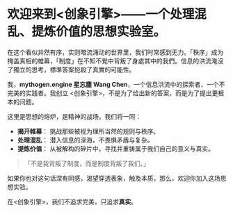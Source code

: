# 欢迎来到<创象引擎>——一个处理混乱、提炼价值的思想实验室。

在这个看似井然有序，实则暗流涌动的世界里，我们时常感到无力。「秩序」成为掩盖真相的帷幕，「制度」在不知不覺中背叛了身處其中的我們。信息的洪流淹沒了獨立的思考，標準答案扼殺了真實的可能性。

我，**mythogen.engine 星忘塵 Wang Chen**，一个信息洪流中的探索者，一个不完美的实践者。我创立 <创象引擎>，不是为了给出新的答案，而是为了提出更根本的问题。

这里是思想的熔炉，是精神的战场。我们将一同：

*   **揭开帷幕**： 挑战那些被视为理所当然的规则与秩序。
*   **处理混乱**： 潜入信息的深海，不畏惧矛盾与复杂。
*   **提炼价值**： 从被解构的碎片中，寻找并重铸属于我们自己的意义与真实。

> 「不是我背叛了制度，而是制度背叛了我们。」

如果你也对这句话深有同感，渴望穿透表象，触及本质，那么，欢迎你加入这场思想实验。

在<创象引擎>，我们不追求完美，只追求**真实**。

